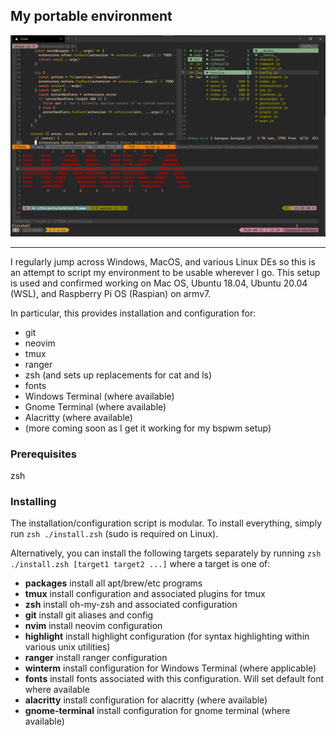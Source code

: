 ## My portable environment

<img src="screenshot.png" alt="Screenshot">
<hr>
I regularly jump across Windows, MacOS, and various Linux DEs so this is an attempt to script my environment to be usable wherever I go. This
setup is used and confirmed working on Mac OS, Ubuntu 18.04, Ubuntu 20.04 (WSL), and Raspberry Pi OS (Raspian) on armv7.

In particular, this provides installation and configuration for:

  * git
  * neovim
  * tmux
  * ranger
  * zsh (and sets up replacements for cat and ls)
  * fonts
  * Windows Terminal (where available)
  * Gnome Terminal (where available)
  * Alacritty (where available)
  * (more coming soon as I get it working for my bspwm setup)

### Prerequisites
zsh

### Installing
The installation/configuration script is modular. To install everything, simply run `zsh ./install.zsh` (sudo is required on Linux).

Alternatively, you can install the following targets separately by running `zsh ./install.zsh [target1 target2 ...]` where a target is one of:

  * **packages** install all apt/brew/etc programs
  * **tmux** install configuration and associated plugins for tmux
  * **zsh** install oh-my-zsh and associated configuration
  * **git** install git aliases and config
  * **nvim** install neovim configuration
  * **highlight** install highlight configuration (for syntax highlighting within various unix utilities)
  * **ranger** install ranger configuration
  * **winterm** install configuration for Windows Terminal (where applicable)
  * **fonts** install fonts associated with this configuration. Will set default font where available
  * **alacritty** install configuration for alacritty (where available)
  * **gnome-terminal** install configuration for gnome terminal (where available)

